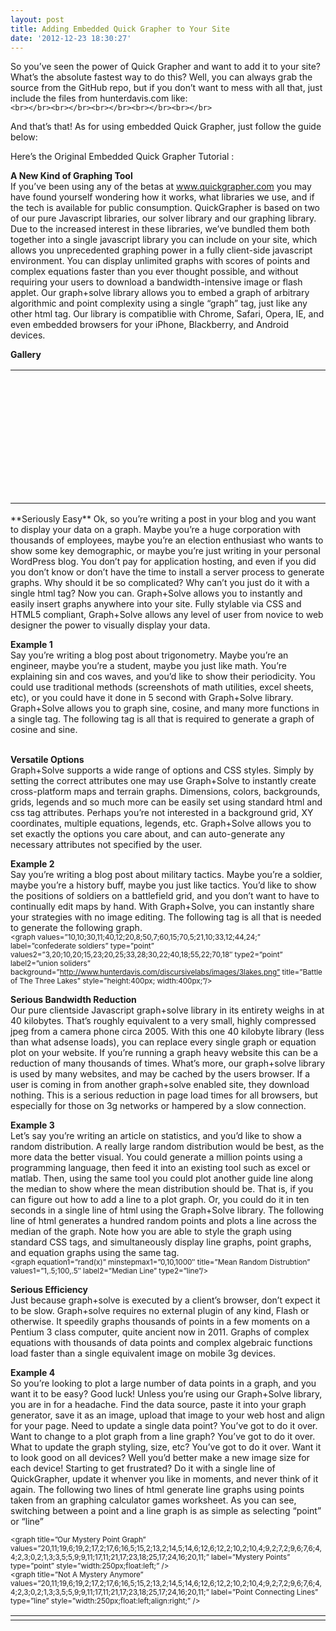 ```yaml
---
layout: post
title: Adding Embedded Quick Grapher to Your Site
date: '2012-12-23 18:30:27'
---
```



So you’ve seen the power of Quick Grapher and want to add it to your site? What’s the absolute fastest way to do this? Well, you can always grab the source from the GitHub repo, but if you don’t want to mess with all that, just include the files from hunterdavis.com like:  
`<br></br><br></br><br></br><br></br><br></br>`

And that’s that! As for using embedded Quick Grapher, just follow the guide below:

Here’s the Original Embedded Quick Grapher Tutorial :

**A New Kind of Graphing Tool**  
 If you’ve been using any of the betas at www.quickgrapher.com you may have found yourself wondering how it works, what libraries we use, and if the tech is available for public consumption. QuickGrapher is based on two of our pure Javascript libraries, our solver library and our graphing library. Due to the increased interest in these libraries, we’ve bundled them both together into a single javascript library you can include on your site, which allows you unprecedented graphing power in a fully client-side javascript environment. You can display unlimited graphs with scores of points and complex equations faster than you ever thought possible, and without requiring your users to download a bandwidth-intensive image or flash applet. Our graph+solve library allows you to embed a graph of arbitrary algorithmic and point complexity using a single “graph” tag, just like any other html tag. Our library is compatiblie with Chrome, Safari, Opera, IE, and even embedded browsers for your iPhone, Blackberry, and Android devices.

**Gallery**

<table><tr><td><graph equation1="3x+2y" style="height:100px; width:150px; " title="2Vars" vars1="5,9"></graph></td><td><graph equation1="2a-3b" style="align:right; height:100px; width:150px; " title="2More" vars1="9,5"></graph></td><td><graph equation1="tree-leaf" minstepmax1="1,3,33;1,5,90" style="height:100px; width:150px; float:left;position: relative; left: 0px;" vars1="4,3"></graph></td><td><graph label="awesome Points" label2="awesome Line" style="height:100px; width:150px; float:left;" title="Point+Line" type="point" type2="line" values="1,1;2,2;3,3;1,3;2,3" values2="4,4;5,5;4,6;6,6"></graph></td></tr><tr><td><graph label="awesome Points" style="height:100px; width:150px;float:left;" type="point" values="1,1;2,2;3,3;1,3;2,3;1.5,1.5;3,3.3;2.123,4.33;5,5"></graph></td><td><graph label1="awesome spots on a line" style="height:100px; width:150px;position: relative; left: 0px;" type1="line" values1="1,1;2,2;3,3;1,3;2,3"></graph></td><td><graph equation1="sin(x)" label="awesome Points" label2="awesome Line" style="height:100px; width:150px;" title="Point+Line+Eq" type="point" type2="line" values="1,1;2,2;3,3;1,3;2,3" values2="4,4;5,5;4,6;6,6"></graph></td><td><graph equation1="3+x" equation2="sin(f)" minstepmax1="1,5,50" style="height:100px; width:150px;" title="Multi Eqs" vars1="3" vars2="5"></graph></td></tr></table>**Seriously Easy**  
 Ok, so you’re writing a post in your blog and you want to display your data on a graph. Maybe you’re a huge corporation with thousands of employees, maybe you’re an election enthusiast who wants to show some key demographic, or maybe you’re just writing in your personal WordPress blog. You don’t pay for application hosting, and even if you did you don’t know or don’t have the time to install a server process to generate graphs. Why should it be so complicated? Why can’t you just do it with a single html tag?  
 Now you can. Graph+Solve allows you to instantly and easily insert graphs anywhere into your site. Fully stylable via CSS and HTML5 compliant, Graph+Solve allows any level of user from novice to web designer the power to visually display your data.

**Example 1**  
 Say you’re writing a blog post about trigonometry. Maybe you’re an engineer, maybe you’re a student, maybe you just like math. You’re explaining sin and cos waves, and you’d like to show their periodicity. You could use traditional methods (screenshots of math utilities, excel sheets, etc), or you could have it done in 5 second with Graph+Solve library. Graph+Solve allows you to graph sine, cosine, and many more functions in a single tag. The following tag is all that is required to generate a graph of cosine and sine.  
<small><graph equation1=”sin(x)” equation2=”cos(y)” /></small>  
<graph equation1="sin(x)" equation2="cos(y)" minstepmax1="0,.01,30" minstepmax2="0,.01,30" title="Example Sine and Cosine Graph"></graph>

**Versatile Options**  
 Graph+Solve supports a wide range of options and CSS styles. Simply by setting the correct attributes one may use Graph+Solve to instantly create cross-platform maps and terrain graphs. Dimensions, colors, backgrounds, grids, legends and so much more can be easily set using standard html and css tag attributes. Perhaps you’re not interested in a background grid, XY coordinates, multiple equations, legends, etc. Graph+Solve allows you to set exactly the options you care about, and can auto-generate any necessary attributes not specified by the user.

**Example 2**  
 Say you’re writing a blog post about military tactics. Maybe you’re a soldier, maybe you’re a history buff, maybe you just like tactics. You’d like to show the positions of soldiers on a battlefield grid, and you don’t want to have to continually edit maps by hand. With Graph+Solve, you can instantly share your strategies with no image editing. The following tag is all that is needed to generate the following graph.  
<small><graph values=”10,10;30,11;40,12;20,8;50,7;60,15;70,5;21,10;33,12;44,24;” label=”confederate soldiers” type=”point” values2=”3,20;10,20;15,23;20,25;33,28;30,22;40,18;55,22;70,18″ type2=”point” label2=”union soliders” background=”http://www.hunterdavis.com/discursivelabs/images/3lakes.png” title=”Battle of The Three Lakes” style=”height:400px; width:400px;”/></small>

<graph background="http://www.hunterdavis.com/discursivelabs/images/3lakes.png" label="confederate soldiers" label2="union soliders" style="height:400px; width:400px;" title="Battle of The Three Lakes" type="point" type2="point" values="10,10;30,11;40,12;20,8;50,7;60,15;70,5;21,10;33,12;44,24;" values2="3,20;10,20;15,23;20,25;33,28;30,22;40,18;55,22;70,18"></graph>

**Serious Bandwidth Reduction**  
 Our pure clientside Javascript graph+solve library in its entirety weighs in at 40 kilobytes. That’s roughly equivalent to a very small, highly compressed jpeg from a camera phone circa 2005. With this one 40 kilobyte library (less than what adsense loads), you can replace every single graph or equation plot on your website. If you’re running a graph heavy website this can be a reduction of many thousands of times. What’s more, our graph+solve library is used by many websites, and may be cached by the users browser. If a user is coming in from another graph+solve enabled site, they download nothing. This is a serious reduction in page load times for all browsers, but especially for those on 3g networks or hampered by a slow connection.

**Example 3**  
 Let’s say you’re writing an article on statistics, and you’d like to show a random distribution. A really large random distribution would be best, as the more data the better visual. You could generate a million points using a programming language, then feed it into an existing tool such as excel or matlab. Then, using the same tool you could plot another guide line along the median to show where the mean distribution should be. That is, if you can figure out how to add a line to a plot graph. Or, you could do it in ten seconds in a single line of html using the Graph+Solve library. The following line of html generates a hundred random points and plots a line across the median of the graph. Note how you are able to style the graph using standard CSS tags, and simultaneously display line graphs, point graphs, and equation graphs using the same tag.  
<small> <graph equation1=”rand(x)” minstepmax1=”0,10,1000″ title=”Mean Random Distrubtion” values1=”1,.5;100,.5″ label2=”Median Line” type2=”line”/></small>  
  
<graph equation1="rand(x)" label2="Median Line" minstepmax1="0,10,1000" style="height:200px; width:600px;" title="Mean Random Distrubtion" type2="line" values1="1,.5;100,.5"></graph>

**Serious Efficiency**  
 Just because graph+solve is executed by a client’s browser, don’t expect it to be slow. Graph+solve requires no external plugin of any kind, Flash or otherwise. It speedily graphs thousands of points in a few moments on a Pentium 3 class computer, quite ancient now in 2011. Graphs of complex equations with thousands of data points and complex algebraic functions load faster than a single equivalent image on mobile 3g devices.

**Example 4**  
 So you’re looking to plot a large number of data points in a graph, and you want it to be easy? Good luck! Unless you’re using our Graph+Solve library, you are in for a headache. Find the data source, paste it into your graph generator, save it as an image, upload that image to your web host and align for your page. Need to update a single data point? You’ve got to do it over. Want to change to a plot graph from a line graph? You’ve got to do it over. What to update the graph styling, size, etc? You’ve got to do it over. Want it to look good on all devices? Well you’d better make a new image size for each device! Starting to get frustrated? Do it with a single line of QuickGrapher, update it whenver you like in moments, and never think of it again. The following two lines of html generate line graphs using points taken from an graphing calculator games worksheet. As you can see, switching between a point and a line graph is as simple as selecting “point” or “line”  
<small>  
 <graph title=”Our Mystery Point Graph” values=”20,11;19,6;19,2;17,2;17,6;16,5;15,2;13,2;14,5;14,6;12,6;12,2;10,2;10,4;9,2;7,2;9,6;7,6;4,4;2,3;0,2;1,3;3,5;5,9;9,11;17,11;21,17;23,18;25,17;24,16;20,11;” label=”Mystery Points” type=”point” style=”width:250px;float:left;” />   
 <graph title=”Not A Mystery Anymore” values=”20,11;19,6;19,2;17,2;17,6;16,5;15,2;13,2;14,5;14,6;12,6;12,2;10,2;10,4;9,2;7,2;9,6;7,6;4,4;2,3;0,2;1,3;3,5;5,9;9,11;17,11;21,17;23,18;25,17;24,16;20,11;” label=”Point Connecting Lines” type=”line” style=”width:250px;float:left;align:right;” />   
</small>

<table><tr><td><graph label="Mystery Points" style="width:250px;float:left;" title="Our Mystery Point Graph" type="point" values="20,11;19,6;19,2;17,2;17,6;16,5;15,2;13,2;14,5;14,6;12,6;12,2;10,2;10,4;9,2;7,2;9,6;7,6;4,4;2,3;0,2;1,3;3,5;5,9;9,11;17,11;21,17;23,18;25,17;24,16;20,11;"></graph></td><td><graph label="Point Connecting Lines" style="width:250px;float:left;align:right;" title="Not A Mystery Anymore" type="line" values="20,11;19,6;19,2;17,2;17,6;16,5;15,2;13,2;14,5;14,6;12,6;12,2;10,2;10,4;9,2;7,2;9,6;7,6;4,4;2,3;0,2;1,3;3,5;5,9;9,11;17,11;21,17;23,18;25,17;24,16;20,11;"></graph></td></tr></table>
